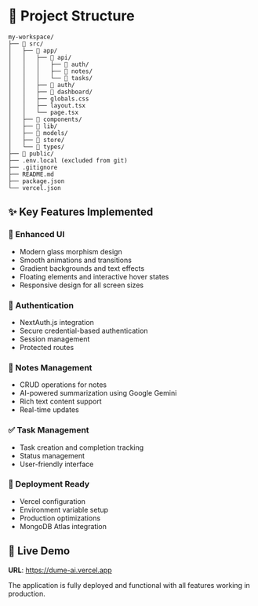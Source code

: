 # 📁 Project Structure

```
my-workspace/
├── 📂 src/
│   ├── 📂 app/
│   │   ├── 📂 api/
│   │   │   ├── 📂 auth/
│   │   │   ├── 📂 notes/
│   │   │   └── 📂 tasks/
│   │   ├── 📂 auth/
│   │   ├── 📂 dashboard/
│   │   ├── globals.css
│   │   ├── layout.tsx
│   │   └── page.tsx
│   ├── 📂 components/
│   ├── 📂 lib/
│   ├── 📂 models/
│   ├── 📂 store/
│   └── 📂 types/
├── 📂 public/
├── .env.local (excluded from git)
├── .gitignore
├── README.md
├── package.json
└── vercel.json
```

## ✨ Key Features Implemented

### 🎨 Enhanced UI
- Modern glass morphism design
- Smooth animations and transitions
- Gradient backgrounds and text effects
- Floating elements and interactive hover states
- Responsive design for all screen sizes

### 🔐 Authentication
- NextAuth.js integration
- Secure credential-based authentication
- Session management
- Protected routes

### 📝 Notes Management
- CRUD operations for notes
- AI-powered summarization using Google Gemini
- Rich text content support
- Real-time updates

### ✅ Task Management
- Task creation and completion tracking
- Status management
- User-friendly interface

### 🚀 Deployment Ready
- Vercel configuration
- Environment variable setup
- Production optimizations
- MongoDB Atlas integration

## 🌟 Live Demo
**URL**: https://dume-ai.vercel.app

The application is fully deployed and functional with all features working in production.
